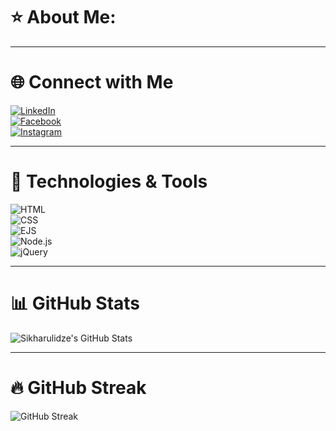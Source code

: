 # ⭐ About Me:


---

# 🌐 Connect with Me

[![LinkedIn](https://img.shields.io/badge/LinkedIn-blue?style=for-the-badge&logo=linkedin)](https://www.linkedin.com/in/mariam-sikharulidze-094a2a351/)  
[![Facebook](https://img.shields.io/badge/Facebook-1877F2?style=for-the-badge&logo=facebook&logoColor=white)](https://www.facebook.com/mariam.sixarulidze.73)  
[![Instagram](https://img.shields.io/badge/Instagram-E4405F?style=for-the-badge&logo=instagram&logoColor=white)](https://www.instagram.com/sikharulidzemariamii/)  

---

# 🌟 Technologies & Tools

![HTML](https://img.shields.io/badge/HTML5-E34F26?style=for-the-badge&logo=html5&logoColor=white)  
![CSS](https://img.shields.io/badge/CSS3-1572B6?style=for-the-badge&logo=css3&logoColor=white)  
![EJS](https://img.shields.io/badge/EJS-8A2BE2?style=for-the-badge)  
![Node.js](https://img.shields.io/badge/Node.js-43853D?style=for-the-badge&logo=node.js&logoColor=white)  
![jQuery](https://img.shields.io/badge/jQuery-0769AD?style=for-the-badge&logo=jquery&logoColor=white)  

---

# 📊 GitHub Stats

![Sikharulidze's GitHub Stats](https://github-readme-stats.vercel.app/api?username=Sikharulidze&show_icons=true&theme=dark)

---

# 🔥 GitHub Streak

![GitHub Streak](https://github-readme-streak-stats.herokuapp.com/?user=Sikharulidze&theme=dark)


